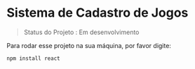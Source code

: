 # Sistema de Cadastro de Jogos

> Status do Projeto : Em desenvolvimento

 Para rodar esse projeto na sua máquina, por favor digite:

```
npm install react
```
